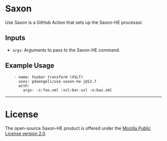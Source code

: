 # Saxon

Use Saxon is a GitHub Action that sets up the Saxon-HE processor.

## Inputs

* `args`: Arguments to pass to the Saxon-HE command.

## Example Usage

```
    - name: Foobar transform (XSLT)
      uses: pdaengeli/use-saxon-he-j@12.7
      with:
        args: -s:foo.xml -xsl:bar.xsl -o:baz.xml

```

---

# License

The open-source Saxon-HE product is offered under the [Mozilla Public License version 2.0](https://www.mozilla.org/MPL/2.0/).